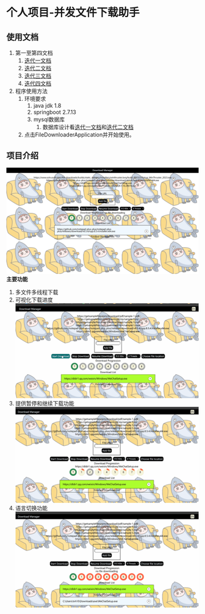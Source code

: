 # 个人项目-并发文件下载助手
## 使用文档
1. 第一至第四文档
   1. [迭代一文档](./report/第一阶段迭代.md)
   2. [迭代二文档](./report/第二阶段迭代.md)
   3. [迭代三文档](./report/第三阶段迭代.md)
   4. [迭代四文档](./report/第四阶段迭代.md)
2. 程序使用方法
   1. 环境要求
      1. java jdk 1.8
      2. springboot 2.7.13
      3. mysql数据库
         1. 数据库设计看[迭代一文档](./report/第一阶段迭代.md)和[迭代二文档](./report/第二阶段迭代.md)
    2. 点击FileDownloaderApplication并开始使用。

## 项目介绍
![Alt text](./report/image-11.png)
**主要功能**
1. 多文件多线程下载
2. 可视化下载进度
![Alt text](./report/download1.gif)
3. 提供暂停和继续下载功能
![Alt text](./report/download3.gif)
4. 语言切换功能
![Alt text](./report/download2.gif)